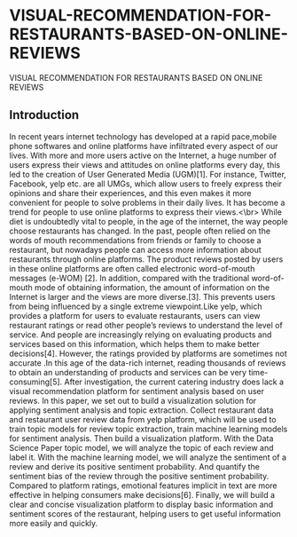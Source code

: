 # VISUAL-RECOMMENDATION-FOR-RESTAURANTS-BASED-ON-ONLINE-REVIEWS
VISUAL RECOMMENDATION FOR RESTAURANTS  BASED ON ONLINE REVIEWS
## Introduction
 In recent years internet technology has developed at a rapid pace,mobile phone softwares and online platforms have
 infiltrated every aspect of our lives. With more and more users active on the Internet, a huge number of users express
 their views and attitudes on online platforms every day, this led to the creation of User Generated Media (UGM)[1]. For
 instance, Twitter, Facebook, yelp etc. are all UMGs, which allow users to freely express their opinions and share their
 experiences, and this even makes it more convenient for people to solve problems in their daily lives. It has become a
 trend for people to use online platforms to express their views.<\br>
 While diet is undoubtedly vital to people, in the age of the internet, the way people choose restaurants has changed. In
 the past, people often relied on the words of mouth recommendations from friends or family to choose a restaurant,
 but nowadays people can access more information about restaurants through online platforms. The product reviews
 posted by users in these online platforms are often called electronic word-of-mouth messages (e-WOM) [2]. In
 addition, compared with the traditional word-of-mouth mode of obtaining information, the amount of information on
 the Internet is larger and the views are more diverse.[3]. This prevents users from being influenced by a single extreme
 viewpoint.Like yelp, which provides a platform for users to evaluate restaurants, users can view restaurant ratings
 or read other people’s reviews to understand the level of service. And people are increasingly relying on evaluating
 products and services based on this information, which helps them to make better decisions[4].
 However, the ratings provided by platforms are sometimes not accurate .In this age of the data-rich internet, reading
 thousands of reviews to obtain an understanding of products and services can be very time-consuming[5]. After
 investigation, the current catering industry does lack a visual recommendation platform for sentiment analysis based on
 user reviews.
 In this paper, we set out to build a visualization solution for applying sentiment analysis and topic extraction. Collect
 restaurant data and restaurant user review data from yelp platform, which will be used to train topic models for review
 topic extraction, train machine learning models for sentiment analysis. Then build a visualization platform. With the
Data Science Paper
 topic model, we will analyze the topic of each review and label it. With the machine learning model, we will analyze
 the sentiment of a review and derive its positive sentiment probability. And quantify the sentiment bias of the review
 through the positive sentiment probability. Compared to platform ratings, emotional features implicit in text are more
 effective in helping consumers make decisions[6]. Finally, we will build a clear and concise visualization platform to
 display basic information and sentiment scores of the restaurant, helping users to get useful information more easily
 and quickly.
